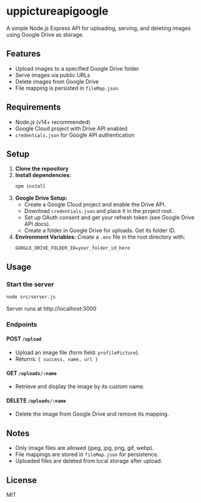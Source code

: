 # uppictureapigoogle

A simple Node.js Express API for uploading, serving, and deleting images using Google Drive as storage.

## Features

- Upload images to a specified Google Drive folder
- Serve images via public URLs
- Delete images from Google Drive
- File mapping is persisted in `fileMap.json`

## Requirements

- Node.js (v14+ recommended)
- Google Cloud project with Drive API enabled
- `credentials.json` for Google API authentication

## Setup

1. **Clone the repository**
2. **Install dependencies:**
   ```bash
   npm install
   ```
3. **Google Drive Setup:**
   - Create a Google Cloud project and enable the Drive API.
   - Download `credentials.json` and place it in the project root.
   - Set up OAuth consent and get your refresh token (see Google Drive API docs).
   - Create a folder in Google Drive for uploads. Get its folder ID.
4. **Environment Variables:**
   Create a `.env` file in the root directory with:
   ```env
   GOOGLE_DRIVE_FOLDER_ID=your_folder_id_here
   ```

## Usage

### Start the server

```bash
node src/server.js
```

Server runs at http://localhost:3000

### Endpoints

#### POST `/upload`

- Upload an image file (form field: `profilePicture`).
- Returns: `{ success, name, url }`

#### GET `/uploads/:name`

- Retrieve and display the image by its custom name.

#### DELETE `/uploads/:name`

- Delete the image from Google Drive and remove its mapping.

## Notes

- Only image files are allowed (jpeg, jpg, png, gif, webp).
- File mappings are stored in `fileMap.json` for persistence.
- Uploaded files are deleted from local storage after upload.

## License

MIT

